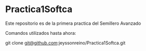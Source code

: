 # Practica1Softca
Este repositorio es de la primera practica del Semillero Avanzado

Comandos utilizados hasta ahora:

git clone git@github.com:jeyssonreino/Practica1Softca.git

